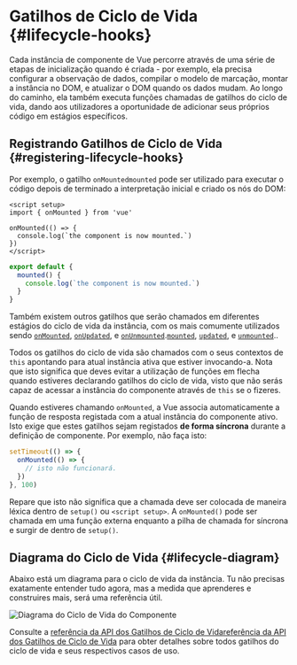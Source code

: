 # Gatilhos de Ciclo de Vida {#lifecycle-hooks}

Cada instância de componente de Vue percorre através de uma série de etapas de inicialização quando é criada - por exemplo, ela precisa configurar a observação de dados, compilar o modelo de marcação, montar a instância no DOM, e atualizar o DOM quando os dados mudam. Ao longo do caminho, ela também executa funções chamadas de gatilhos do ciclo de vida, dando aos utilizadores a oportunidade de adicionar seus próprios código em estágios específicos.

## Registrando Gatilhos de Ciclo de Vida {#registering-lifecycle-hooks}

Por exemplo, o gatilho <span class="composition-api">`onMounted`</span><span class="options-api">`mounted`</span> pode ser utilizado para executar o código depois de terminado a interpretação inicial e criado os nós do DOM:

<div class="composition-api">

```vue
<script setup>
import { onMounted } from 'vue'

onMounted(() => {
  console.log(`the component is now mounted.`)
})
</script>
```

</div>
<div class="options-api">

```js
export default {
  mounted() {
    console.log(`the component is now mounted.`)
  }
}
```

</div>

Também existem outros gatilhos que serão chamados em diferentes estágios do ciclo de vida da instância, com os mais comumente utilizados sendo <span class="composition-api">[`onMounted`](/api/composition-api-lifecycle#onmounted), [`onUpdated`](/api/composition-api-lifecycle#onupdated), e [`onUnmounted`](/api/composition-api-lifecycle#onunmounted).</span><span class="options-api">[`mounted`](/api/options-lifecycle#mounted), [`updated`](/api/options-lifecycle#updated), e [`unmounted`](/api/options-lifecycle#unmounted).</span>.

<div class="options-api">

Todos os gatilhos do ciclo de vida são chamados com o seus contextos de `this` apontando para atual instância ativa que estiver invocando-a. Nota que isto significa que deves evitar a utilização de funções em flecha quando estiveres declarando gatilhos do ciclo de vida, visto que não serás capaz de acessar a instância do componente através de `this` se o fizeres.

</div>

<div class="composition-api">

Quando estiveres chamando `onMounted`, a Vue associa automaticamente a função de resposta registada com a atual instância do componente ativo. Isto exige que estes gatilhos sejam registados **de forma síncrona** durante a definição de componente. Por exemplo, não faça isto:

```js
setTimeout(() => {
  onMounted(() => {
    // isto não funcionará.
  })
}, 100)
```

Repare que isto não significa que a chamada deve ser colocada de maneira léxica dentro de `setup()` ou `<script setup>`. A `onMounted()` pode ser chamada em uma função externa enquanto a pilha de chamada for síncrona e surgir de dentro de `setup()`.

</div>

## Diagrama do Ciclo de Vida {#lifecycle-diagram}

Abaixo está um diagrama para o ciclo de vida da instância. Tu não precisas exatamente entender tudo agora, mas a medida que aprenderes e construires mais, será uma referência útil.

![Diagrama do Ciclo de Vida do Componente](./images/lifecycle.png)

<!-- https://www.figma.com/file/Xw3UeNMOralY6NV7gSjWdS/Vue-Lifecycle -->

Consulte a <span class="composition-api">[referência da API dos Gatilhos de Ciclo de Vida](/api/composition-api-lifecycle)</span><span class="options-api">[referência da API dos Gatilhos de Ciclo de Vida](/api/options-lifecycle.html)</span> para obter detalhes sobre todos gatilhos do ciclo de vida e seus respectivos casos de uso.

